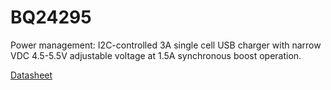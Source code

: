 # BQ24295

Power management: I2C-controlled 3A single cell USB charger with narrow VDC 4.5-5.5V adjustable voltage at 1.5A synchronous boost operation.

[Datasheet](https://www.ti.com/lit/ds/symlink/bq24295.pdf)

